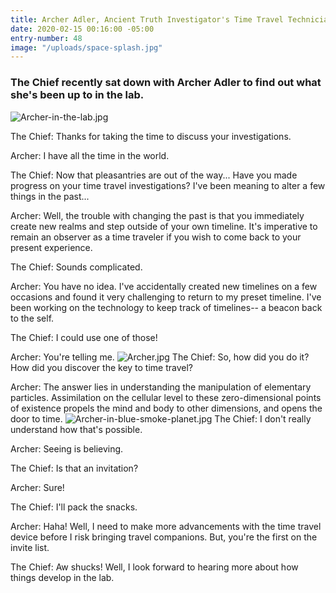 ```yaml
---
title: Archer Adler, Ancient Truth Investigator's Time Travel Technician
date: 2020-02-15 00:16:00 -05:00
entry-number: 48
image: "/uploads/space-splash.jpg"
---
```


### The Chief recently sat down with Archer Adler to find out what she's been up to in the lab.
![Archer-in-the-lab.jpg](/uploads/Archer-in-the-lab.jpg)

The Chief: Thanks for taking the time to discuss your investigations.


Archer: I have all the time in the world.


The Chief: Now that pleasantries are out of the way... Have you made progress on your time travel investigations? I've been meaning to alter a few things in the past...


Archer: Well, the trouble with changing the past is that you immediately create new realms and step outside of your own timeline. It's imperative to remain an observer as a time traveler if you wish to come back to your present experience.


The Chief: Sounds complicated.


Archer: You have no idea. I've accidentally created new timelines on a few occasions and found it very challenging to return to my preset timeline. I've been working on the technology to keep track of timelines-- a beacon back to the self.


The Chief: I could use one of those!


Archer: You're telling me.
![Archer.jpg](/uploads/Archer.jpg)
The Chief: So, how did you do it? How did you discover the key to time travel?


Archer: The answer lies in understanding the manipulation of elementary particles. Assimilation on the cellular level to these zero-dimensional points of existence propels the mind and body to other dimensions, and opens the door to time.
![Archer-in-blue-smoke-planet.jpg](/uploads/Archer-in-blue-smoke-planet.jpg)
The Chief: I don't really understand how that's possible. 

Archer: Seeing is believing. 

The Chief: Is that an invitation?

Archer: Sure! 

The Chief: I'll pack the snacks. 

Archer: Haha! Well, I need to make more advancements with the time travel device before I risk bringing travel companions. But, you're the first on the invite list. 

The Chief: Aw shucks! Well, I look forward to hearing more about how things develop in the lab. 